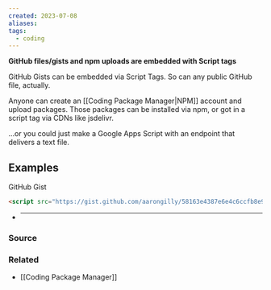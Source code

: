```yaml
---
created: 2023-07-08
aliases: 
tags:
  - coding
---
```

**GitHub files/gists and npm uploads are embedded with Script tags**

GitHub Gists can be embedded via Script Tags. So can any public GitHub file, actually.

Anyone can create an [[Coding Package Manager|NPM]] account and upload packages. Those packages can be installed via npm, or got in a script tag via CDNs like jsdelivr.

...or you could just make a Google Apps Script with an endpoint that delivers a text file.

## Examples

GitHub Gist

```html
<script src="https://gist.github.com/aarongilly/58163e4387e6e4c6ccfb8e97062e59c2.js"></script>
```

- ****
### Source

### Related
- [[Coding Package Manager]]